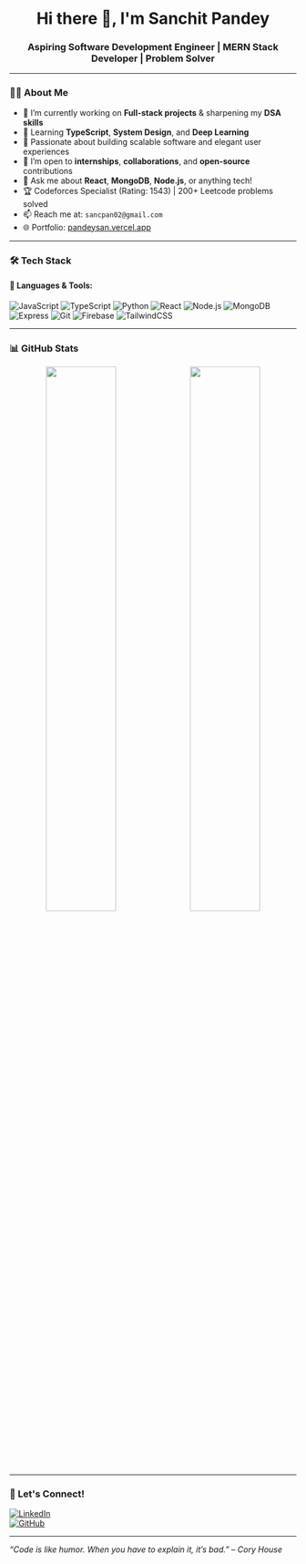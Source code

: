 <h1 align="center">Hi there 👋, I'm Sanchit Pandey</h1>
<h3 align="center">Aspiring Software Development Engineer | MERN Stack Developer | Problem Solver</h3>

---

### 🧑‍💻 About Me
- 🔭 I’m currently working on **Full-stack projects** & sharpening my **DSA skills**  
- 🌱 Learning **TypeScript**, **System Design**, and **Deep Learning**  
- 💼 Passionate about building scalable software and elegant user experiences  
- 👯 I’m open to **internships**, **collaborations**, and **open-source** contributions  
- 💬 Ask me about **React**, **MongoDB**, **Node.js**, or anything tech!  
- 🏆 Codeforces Specialist (Rating: 1543) | 200+ Leetcode problems solved  
- 📫 Reach me at: `sancpan02@gmail.com`  
- 🌐 Portfolio: [pandeysan.vercel.app](https://pandeysan.vercel.app)

---

### 🛠️ Tech Stack
#### 🚀 Languages & Tools:
![JavaScript](https://img.shields.io/badge/-JavaScript-F7DF1E?logo=javascript&logoColor=black)
![TypeScript](https://img.shields.io/badge/-TypeScript-3178C6?logo=typescript&logoColor=white)
![Python](https://img.shields.io/badge/-Python-3776AB?logo=python&logoColor=white)
![React](https://img.shields.io/badge/-React-20232A?logo=react)
![Node.js](https://img.shields.io/badge/-Node.js-339933?logo=node.js&logoColor=white)
![MongoDB](https://img.shields.io/badge/-MongoDB-47A248?logo=mongodb&logoColor=white)
![Express](https://img.shields.io/badge/-Express-000000?logo=express&logoColor=white)
![Git](https://img.shields.io/badge/-Git-F05032?logo=git&logoColor=white)
![Firebase](https://img.shields.io/badge/-Firebase-FFCA28?logo=firebase&logoColor=black)
![TailwindCSS](https://img.shields.io/badge/-TailwindCSS-38B2AC?logo=tailwind-css&logoColor=white)

---

### 📊 GitHub Stats
<p align="center">
  <img src="https://github-readme-stats.vercel.app/api?username=pandeySAN&show_icons=true&theme=github_dark" width="49.5%"/>
  <img src="https://github-readme-streak-stats.herokuapp.com/?user=pandeySAN&theme=github-dark-blue" width="49.5%"/>
</p>

---

### 🔗 Let's Connect!
[![LinkedIn](https://img.shields.io/badge/-LinkedIn-0077B5?logo=linkedin&logoColor=white)](https://www.linkedin.com/in/pandeySAN)  
[![GitHub](https://img.shields.io/badge/-GitHub-181717?logo=github&logoColor=white)](https://github.com/pandeySAN)

---

_“Code is like humor. When you have to explain it, it’s bad.” – Cory House_